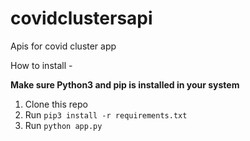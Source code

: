 # covidclustersapi
Apis for covid cluster app

How to install -

**Make sure Python3 and pip is installed in your system**

1) Clone this repo
2) Run `pip3 install -r requirements.txt`
3) Run `python app.py`

